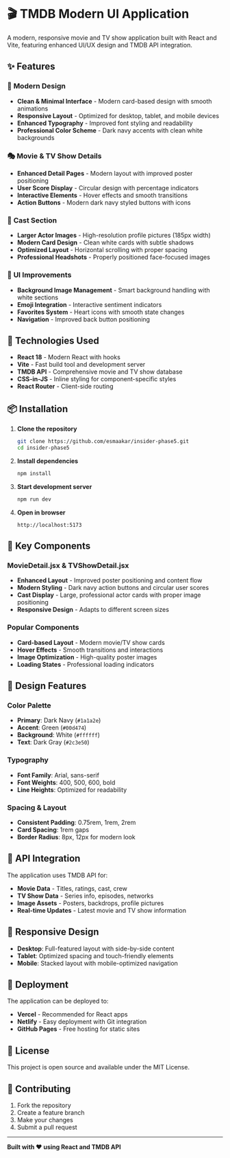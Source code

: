 # 🎬 TMDB Modern UI Application

A modern, responsive movie and TV show application built with React and Vite, featuring enhanced UI/UX design and TMDB API integration.

## ✨ Features

### 🎯 **Modern Design**
- **Clean & Minimal Interface** - Modern card-based design with smooth animations
- **Responsive Layout** - Optimized for desktop, tablet, and mobile devices
- **Enhanced Typography** - Improved font styling and readability
- **Professional Color Scheme** - Dark navy accents with clean white backgrounds

### 🎭 **Movie & TV Show Details**
- **Enhanced Detail Pages** - Modern layout with improved poster positioning
- **User Score Display** - Circular design with percentage indicators
- **Interactive Elements** - Hover effects and smooth transitions
- **Action Buttons** - Modern dark navy styled buttons with icons

### 👥 **Cast Section**
- **Larger Actor Images** - High-resolution profile pictures (185px width)
- **Modern Card Design** - Clean white cards with subtle shadows
- **Optimized Layout** - Horizontal scrolling with proper spacing
- **Professional Headshots** - Properly positioned face-focused images

### 🎨 **UI Improvements**
- **Background Image Management** - Smart background handling with white sections
- **Emoji Integration** - Interactive sentiment indicators
- **Favorites System** - Heart icons with smooth state changes
- **Navigation** - Improved back button positioning

## 🚀 Technologies Used

- **React 18** - Modern React with hooks
- **Vite** - Fast build tool and development server
- **TMDB API** - Comprehensive movie and TV show database
- **CSS-in-JS** - Inline styling for component-specific styles
- **React Router** - Client-side routing

## 📦 Installation

1. **Clone the repository**
   ```bash
   git clone https://github.com/esmaakar/insider-phase5.git
   cd insider-phase5
   ```

2. **Install dependencies**
   ```bash
   npm install
   ```

3. **Start development server**
   ```bash
   npm run dev
   ```

4. **Open in browser**
   ```
   http://localhost:5173
   ```

## 🎯 Key Components

### MovieDetail.jsx & TVShowDetail.jsx
- **Enhanced Layout** - Improved poster positioning and content flow
- **Modern Styling** - Dark navy action buttons and circular user scores
- **Cast Display** - Large, professional actor cards with proper image positioning
- **Responsive Design** - Adapts to different screen sizes

### Popular Components
- **Card-based Layout** - Modern movie/TV show cards
- **Hover Effects** - Smooth transitions and interactions
- **Image Optimization** - High-quality poster images
- **Loading States** - Professional loading indicators

## 🎨 Design Features

### Color Palette
- **Primary**: Dark Navy (`#1a1a2e`)
- **Accent**: Green (`#00d474`)
- **Background**: White (`#ffffff`)
- **Text**: Dark Gray (`#2c3e50`)

### Typography
- **Font Family**: Arial, sans-serif
- **Font Weights**: 400, 500, 600, bold
- **Line Heights**: Optimized for readability

### Spacing & Layout
- **Consistent Padding**: 0.75rem, 1rem, 2rem
- **Card Spacing**: 1rem gaps
- **Border Radius**: 8px, 12px for modern look

## 🔧 API Integration

The application uses TMDB API for:
- **Movie Data** - Titles, ratings, cast, crew
- **TV Show Data** - Series info, episodes, networks
- **Image Assets** - Posters, backdrops, profile pictures
- **Real-time Updates** - Latest movie and TV show information

## 📱 Responsive Design

- **Desktop**: Full-featured layout with side-by-side content
- **Tablet**: Optimized spacing and touch-friendly elements
- **Mobile**: Stacked layout with mobile-optimized navigation

## 🚀 Deployment

The application can be deployed to:
- **Vercel** - Recommended for React apps
- **Netlify** - Easy deployment with Git integration
- **GitHub Pages** - Free hosting for static sites

## 📄 License

This project is open source and available under the MIT License.

## 🤝 Contributing

1. Fork the repository
2. Create a feature branch
3. Make your changes
4. Submit a pull request

---

**Built with ❤️ using React and TMDB API**
